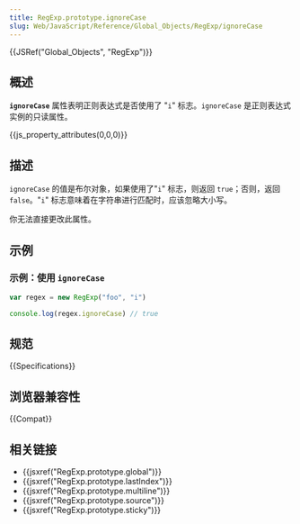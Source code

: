 ```yaml
---
title: RegExp.prototype.ignoreCase
slug: Web/JavaScript/Reference/Global_Objects/RegExp/ignoreCase
---
```


{{JSRef("Global_Objects", "RegExp")}}

## 概述

**`ignoreCase`** 属性表明正则表达式是否使用了 "`i`" 标志。`ignoreCase` 是正则表达式实例的只读属性。

{{js_property_attributes(0,0,0)}}

## 描述

`ignoreCase` 的值是布尔对象，如果使用了"`i`" 标志，则返回 `true`；否则，返回 `false`。"`i`" 标志意味着在字符串进行匹配时，应该忽略大小写。

你无法直接更改此属性。

## 示例

### 示例：使用 `ignoreCase`

```js
var regex = new RegExp("foo", "i")

console.log(regex.ignoreCase) // true
```

## 规范

{{Specifications}}

## 浏览器兼容性

{{Compat}}

## 相关链接

- {{jsxref("RegExp.prototype.global")}}
- {{jsxref("RegExp.prototype.lastIndex")}}
- {{jsxref("RegExp.prototype.multiline")}}
- {{jsxref("RegExp.prototype.source")}}
- {{jsxref("RegExp.prototype.sticky")}}
